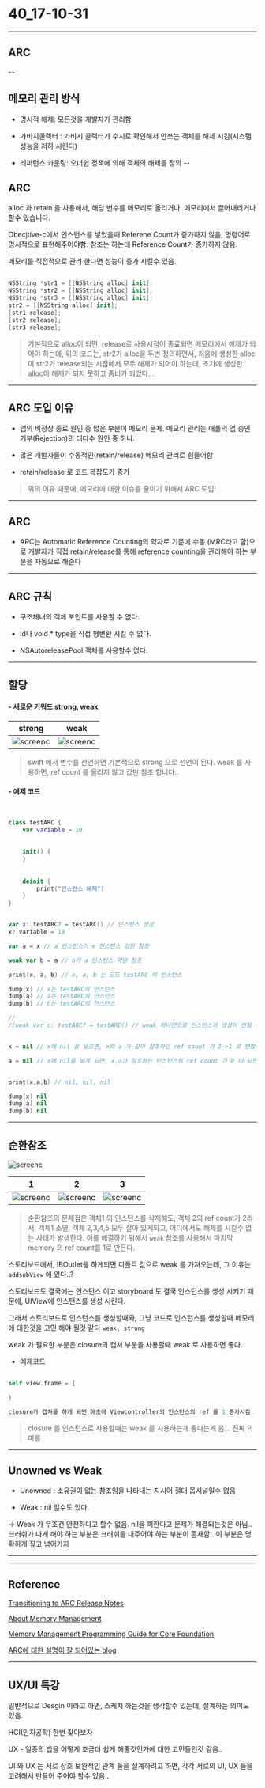 # 40_17-10-31

---

## ARC 

--

## 메모리 관리 방식

- 명시적 해제: 모든것을 개발자가 관리함

- 가비지콜렉터 : 가비지 콜렉터가 수시로 확인해서 안쓰는 객체를 해제 시킴(시스템 성능을 저하 시킨다)

- 레퍼런스 카운팅: 오너쉽 정책에 의해 객체의 해제를 정의
--

## ARC

alloc 과 retain 을 사용해서, 해당 변수를 메모리로 올리거나, 메모리에서 끌어내리거나 할수 있습니다. 

Obecjtive-c에서 인스턴스를 넣었을때 Referene Count가 증가하지 않음, 명령어로 명시적으로 표현해주어야함. 참조는 하는데 Reference Count가 증가하지 않음. 

메모리를 직접적으로 관리 한다면 성능이 증가 시킬수 있음. 


```swift

NSString *str1 = [[NSString alloc] init];
NSString *str2 = [[NSString alloc] init];
NSString *str3 = [[NSString alloc] init];
str2 = [[NSString alloc] init];
[str1 release];
[str2 release];
[str3 release];


```

> 기본적으로 alloc이 되면, release로 사용시점이 종료되면 메모리에서 해제가 되어야 하는데, 위의 코드는, str2가 alloc을 두번 정의하면서, 처음에 생성한 alloc이 str2가 release되는 시점에서 모두 해제가 되어야 하는데, 초기에 생성한 alloc이 해제가 되지 못하고 좀비가 되었다...
> 
 
---

## ARC 도입 이유 

- 앱의 비정상 종료 원인 중 많은 부분이 메모리 문제. 메모리 관리는 애플의 앱 승인 거부(Rejection)의 대다수 원인 중 하나.

- 많은 개발자들이 수동적인(retain/release) 메모리 관리로 힘들어함

- retain/release 로 코드 복잡도가 증가 

> 위의 이유 때문에, 메모리에 대한 이슈를 줄이기 위해서 ARC 도입!

---

## ARC

- ARC는 Automatic Reference Counting의 약자로 기존에 수동 (MRC라고 함)으로 개발자가 직접 retain/release를 통해 reference counting을 관리해야 하는 부분을 자동으로 해준다

---

## ARC 규칙

- 구조체내의 객체 포인트를 사용할 수 없다. 

- id나 void * type을 직접 형변환 시킬 수 없다. 

- NSAutoreleasePool 객체를 사용할수 없다.


---

## 할당

#### - 새로운 키워드 strong, weak


| strong | weak |
| :----: | :----: |
| ![screenc](/study/image/ARC.jpg) | ![screenc](/study/image/ARC-1.jpg) | 

> swift 에서 변수를 선언하면 기본적으로 strong 으로 선언이 된다. weak 를 사용하면, ref count 를 올리지 않고 값만 참조 합니다.. 
> 


#### - 예제 코드 


```swift


class testARC {
    var variable = 10
    
    
    init() {
    }
    
    
    deinit {
        print("인스턴스 해제")
    }
}


var x: testARC? = testARC() // 인스턴스 생성
x?.variable = 10

var a = x // a 인스턴스가 x 인스턴스 강한 참조

weak var b = a // b가 a 인스턴스 약한 참조

print(x, a, b) // x, a, b 는 모드 testARC 의 인스턴스

dump(x) // x는 testARC의 인스턴스 
dump(a) // a는 testARC의 인스턴스 
dump(b) // b는 testARC의 인스턴스 

//
//weak var c: testARC? = testARC() // weak 하나만으로 인스턴스가 생성이 안됨 생성 -> 바로 해제


x = nil // x에 nil 을 넣으면, x와 a 가 같이 참조하던 ref count 가 2->1 로 변합니다. 이때는 x는 nil, a 와 b 는 testARC 의 인스턴스로 아직 살아있습니다.

a = nil // a에 nil을 넣게 되면, x,a가 참조하는 인스턴스의 ref count 가 0 이 되면서 인스턴스가 소멸하게 되고, 자동으로 b는 nil이 됩니다.


print(x,a,b) // nil, nil, nil

dump(x) nil
dump(a) nil
dump(b) nil
```

---

## 순환참조

![screenc](/study/image/ARC-2.jpg) 

| 1 | 2 | 3 |
| :----: | :----: | :----: |
| ![screenc](/study/image/ARC-2.jpg) | ![screenc](/study/image/ARC-3.jpg) | ![screenc](/study/image/ARC-4.jpg) | 

> 순환참조의 문제점은 객체1 의 인스턴스를 삭제해도, 객체 2의 ref count가 2라서, 객체1 소멸, 객체 2,3,4,5 모두 살아 있게되고, 어디에서도 해제를 시킬수 없는 사태가 발생한다. 이를 해결하기 위해서 `weak` 참조를 사용해서 마지막 memory 의 ref count를 1로 만든다.
> 





스토리보드에서, IBOutlet을 하게되면 디폴트 값으로 weak 를 가져오는데, 그 이유는 `addsubView` 에 있다..?


스토리보드도 결국에는 인스턴스 이고 storyboard 도 결국 인스턴스를 생성 시키기 때문에, UIView에 인스턴스를 생성 시킨다. 

그래서 스토리보드로 인스턴스를 생성할때와, 그냥 코드로 인스턴스를 생성할때 메모리에 대한것을 고민 해야 될것 같다 `weak, strong`  


weak 가 필요한 부분은 closure의 캡쳐 부분을 사용할때 weak 로 사용하면 좋다.


- 예제코드


```swift

self.view.frame = {

}

closure가 캡쳐를 하게 되면 애초에 Viewcontroller의 인스턴스의 ref 를 1 증가시킴.


```

> closure 를 인스턴스로 사용할때는 weak 를 사용하는개 좋다는게 음... 진짜 의미를 


---

## Unowned vs Weak

- Unowned : 소유권이 없는 참조임을 나타내는 지시어 절대 옵셔널일수 없음 

- Weak : nil 일수도 있다. 

-> Weak 가 무조건 안전하다고 할수 없음. nil을 피한다고 문제가 해결되는것은 아님.. 크러쉬가 나게 해야 하는 부분은 크러쉬를 내주어야 하는 부분이 존재함.. 이 부분은 명확하게 짚고 넘어가자



---



---

## Reference 


[Transitioning to ARC Release Notes](https://developer.apple.com/library/content/releasenotes/ObjectiveC/RN-TransitioningToARC/Introduction/Introduction.html#//apple_ref/doc/uid/TP40011226-CH1-SW14)<br>

[About Memory Management](https://developer.apple.com/library/content/documentation/Cocoa/Conceptual/MemoryMgmt/Articles/MemoryMgmt.html#//apple_ref/doc/uid/10000011i)<br>

[Memory Management Programming Guide for Core Foundation](https://developer.apple.com/library/content/documentation/CoreFoundation/Conceptual/CFMemoryMgmt/CFMemoryMgmt.html#//apple_ref/doc/uid/10000127i)<br>

[ARC에 대한 설명이 잘 되어있는 blog](http://seorenn.blogspot.kr/2015/01/swift-memory-management-1.html)

---

## UX/UI 특강 


일반적으로 Desgin 이라고 하면, 스케치 하는것을 생각할수 있는데, 설계하는 의미도 있음.. 

HCI(인지공학) 한번 찾아보자

UX - 일종의 법을 어떻게 조금더 쉽게 해줄것인가에 대한 고민들인것 같음..

UI 와 UX 는 서로 상호 보완적인 관계 둘을 설계하려고 하면, 각각 서로의 UI, UX 들을 고려해서 만들어 주어야 할수 있음..







